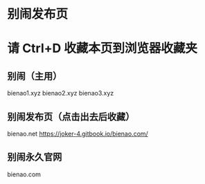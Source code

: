 # 别闹发布页

# 请 Ctrl+D 收藏本页到浏览器收藏夹

## 别闹（主用）
bienao1.xyz
bienao2.xyz
bienao3.xyz

## 别闹发布页（点击出去后收藏）
bienao.net
https://joker-4.gitbook.io/bienao.com/

## 别闹永久官网
bienao.com
